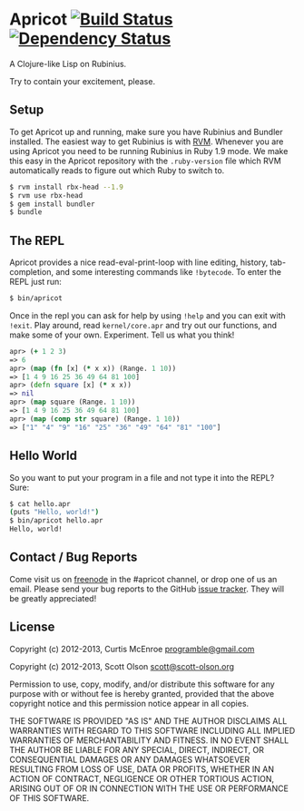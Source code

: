# Apricot [![Build Status](https://secure.travis-ci.org/programble/apricot.png?branch=master)](http://travis-ci.org/programble/apricot) [![Dependency Status](https://gemnasium.com/programble/apricot.png?travis)](https://gemnasium.com/programble/apricot)

A Clojure-like Lisp on Rubinius.

Try to contain your excitement, please.


## Setup
To get Apricot up and running, make sure you have Rubinius and Bundler
installed.  The easiest way to get Rubinius is with [RVM](https://rvm.io/).
Whenever you are using Apricot you need to be running Rubinius in Ruby 1.9
mode. We make this easy in the Apricot repository with the `.ruby-version`
file which RVM automatically reads to figure out which Ruby to switch to.

``` sh
$ rvm install rbx-head --1.9
$ rvm use rbx-head
$ gem install bundler
$ bundle
```

## The REPL
Apricot provides a nice read-eval-print-loop with line editing, history,
tab-completion, and some interesting commands like `!bytecode`. To enter the
REPL just run:

``` sh
$ bin/apricot
```

Once in the repl you can ask for help by using `!help` and you can exit with
`!exit`.  Play around, read `kernel/core.apr` and try out our functions, and
make some of your own. Experiment. Tell us what you think!

``` clojure
apr> (+ 1 2 3)
=> 6
apr> (map (fn [x] (* x x)) (Range. 1 10))
=> [1 4 9 16 25 36 49 64 81 100]
apr> (defn square [x] (* x x))
=> nil
apr> (map square (Range. 1 10))
=> [1 4 9 16 25 36 49 64 81 100]
apr> (map (comp str square) (Range. 1 10))
=> ["1" "4" "9" "16" "25" "36" "49" "64" "81" "100"]
```

## Hello World
So you want to put your program in a file and not type it into the REPL? Sure:

``` sh
$ cat hello.apr
(puts "Hello, world!")
$ bin/apricot hello.apr
Hello, world!
```

## Contact / Bug Reports
Come visit us on [freenode](http://freenode.net/) in the #apricot channel, or
drop one of us an email. Please send your bug reports to the GitHub
[issue tracker](https://github.com/programble/apricot/issues). They will be
greatly appreciated!


## License

Copyright (c) 2012-2013, Curtis McEnroe <programble@gmail.com>

Copyright (c) 2012-2013, Scott Olson <scott@scott-olson.org>

Permission to use, copy, modify, and/or distribute this software for any
purpose with or without fee is hereby granted, provided that the above
copyright notice and this permission notice appear in all copies.

THE SOFTWARE IS PROVIDED "AS IS" AND THE AUTHOR DISCLAIMS ALL WARRANTIES
WITH REGARD TO THIS SOFTWARE INCLUDING ALL IMPLIED WARRANTIES OF
MERCHANTABILITY AND FITNESS. IN NO EVENT SHALL THE AUTHOR BE LIABLE FOR
ANY SPECIAL, DIRECT, INDIRECT, OR CONSEQUENTIAL DAMAGES OR ANY DAMAGES
WHATSOEVER RESULTING FROM LOSS OF USE, DATA OR PROFITS, WHETHER IN AN
ACTION OF CONTRACT, NEGLIGENCE OR OTHER TORTIOUS ACTION, ARISING OUT OF
OR IN CONNECTION WITH THE USE OR PERFORMANCE OF THIS SOFTWARE.
